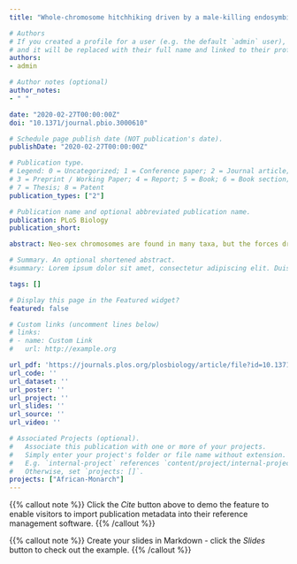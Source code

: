 ```yaml
---
title: "Whole-chromosome hitchhiking driven by a male-killing endosymbiont"

# Authors
# If you created a profile for a user (e.g. the default `admin` user), write the username (folder name) here 
# and it will be replaced with their full name and linked to their profile.
authors:
- admin

# Author notes (optional)
author_notes:
- " "

date: "2020-02-27T00:00:00Z"
doi: "10.1371/journal.pbio.3000610"

# Schedule page publish date (NOT publication's date).
publishDate: "2020-02-27T00:00:00Z"

# Publication type.
# Legend: 0 = Uncategorized; 1 = Conference paper; 2 = Journal article;
# 3 = Preprint / Working Paper; 4 = Report; 5 = Book; 6 = Book section;
# 7 = Thesis; 8 = Patent
publication_types: ["2"]

# Publication name and optional abbreviated publication name.
publication: PLoS Biology
publication_short:

abstract: Neo-sex chromosomes are found in many taxa, but the forces driving their emergence and spread are poorly understood. The female-specific neo-W chromosome of the African monarch (or queen) butterfly Danaus chrysippus presents an intriguing case study because it is restricted to a single ‘contact zone’ population, involves a putative colour patterning supergene, and co-occurs with infection by the male-killing endosymbiont Spiroplasma. We investigated the origin and evolution of this system using whole genome sequencing. We first identify the ‘BC supergene’, a broad region of suppressed recombination across nearly half a chromosome, which links two colour patterning loci. Association analysis suggests that the genes yellow and arrow in this region control the forewing colour pattern differences between D. chrysippus subspecies. We then show that the same chromosome has recently formed a neo-W that has spread through the contact zone within approximately 2,200 years. We also assembled the genome of the male-killing Spiroplasma, and find that it shows perfect genealogical congruence with the neo-W, suggesting that the neo-W has hitchhiked to high frequency as the male-killer has spread through the population. The complete absence of female crossing-over in the Lepidoptera causes whole-chromosome hitchhiking of a single neo-W haplotype, carrying a single allele of the BC supergene and dragging multiple non-synonymous mutations to high frequency. This has created a population of infected females that all carry the same recessive colour patterning allele, making the phenotypes of each successive generation highly dependent on uninfected male immigrants. Our findings show how hitchhiking can occur between the physically unlinked genomes of host and endosymbiont, with dramatic consequences.

# Summary. An optional shortened abstract.
#summary: Lorem ipsum dolor sit amet, consectetur adipiscing elit. Duis posuere tellus ac convallis placerat. Proin tincidunt magna sed ex sollicitudin condimentum.

tags: []

# Display this page in the Featured widget?
featured: false

# Custom links (uncomment lines below)
# links:
# - name: Custom Link
#   url: http://example.org

url_pdf: 'https://journals.plos.org/plosbiology/article/file?id=10.1371/journal.pbio.3000610&type=printable'
url_code: ''
url_dataset: ''
url_poster: ''
url_project: ''
url_slides: ''
url_source: ''
url_video: ''

# Associated Projects (optional).
#   Associate this publication with one or more of your projects.
#   Simply enter your project's folder or file name without extension.
#   E.g. `internal-project` references `content/project/internal-project/index.md`.
#   Otherwise, set `projects: []`.
projects: ["African-Monarch"]
---
```


{{% callout note %}}
Click the *Cite* button above to demo the feature to enable visitors to import publication metadata into their reference management software.
{{% /callout %}}

{{% callout note %}}
Create your slides in Markdown - click the *Slides* button to check out the example.
{{% /callout %}}
